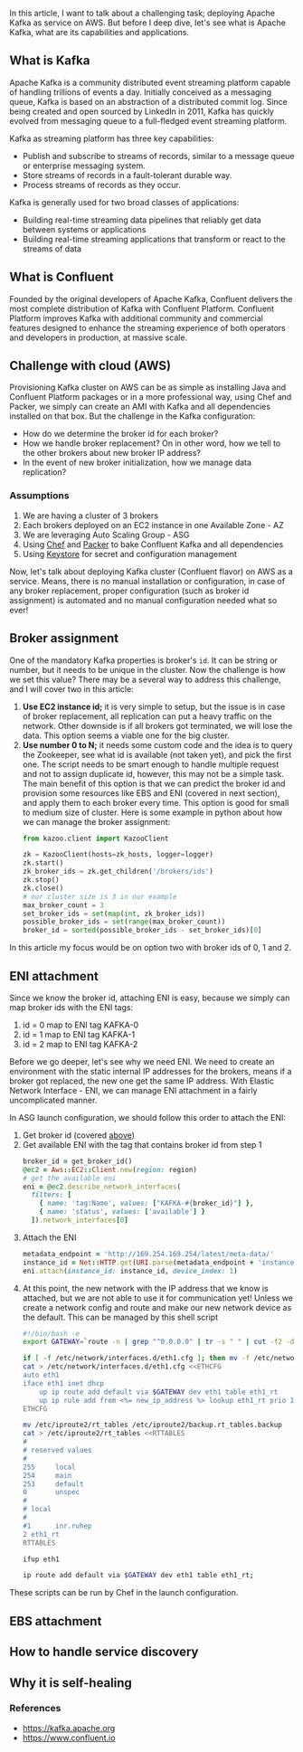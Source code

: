 In this article, I want to talk about a challenging task; deploying Apache Kafka as service on AWS. But before I deep dive, let's see what is Apache Kafka, what are its capabilities and applications.

## What is Kafka
Apache Kafka is a community distributed event streaming platform capable of handling trillions of events a day. Initially conceived as a messaging queue, Kafka is based on an abstraction of a distributed commit log. Since being created and open sourced by LinkedIn in 2011, Kafka has quickly evolved from messaging queue to a full-fledged event streaming platform.

Kafka as streaming platform has three key capabilities:
- Publish and subscribe to streams of records, similar to a message queue or enterprise messaging system.
- Store streams of records in a fault-tolerant durable way.
- Process streams of records as they occur.

Kafka is generally used for two broad classes of applications:
- Building real-time streaming data pipelines that reliably get data between systems or applications
- Building real-time streaming applications that transform or react to the streams of data

## What is Confluent
Founded by the original developers of Apache Kafka, Confluent delivers the most complete distribution of Kafka with Confluent Platform. Confluent Platform improves Kafka with additional community and commercial features designed to enhance the streaming experience of both operators and developers in production, at massive scale.

## Challenge with cloud (AWS)
Provisioning Kafka cluster on AWS can be as simple as installing Java and Confluent Platform packages or in a more professional way, using Chef and Packer, we simply can create an AMI with Kafka and all dependencies installed on that box. But the challenge in the Kafka configuration:
- How do we determine the broker id for each broker?
- How we handle broker replacement? On in other word, how we tell to the other brokers about new broker IP address?
- In the event of new broker initialization, how we manage data replication?

### Assumptions
1. We are having a cluster of 3 brokers
2. Each brokers deployed on an EC2 instance in one Available Zone - AZ
3. We are leveraging Auto Scaling Group - ASG
4. Using [Chef](https://www.chef.io/) and [Packer](https://www.packer.io/) to bake Confluent Kafka and all dependencies
5. Using [Keystore](https://github.com/stelligent/keystore) for secret and configuration management

Now, let's talk about deploying Kafka cluster (Confluent flavor) on AWS as a service. Means, there is no manual installation or configuration, in case of any broker replacement, proper configuration (such as broker id assignment) is automated and no manual configuration needed what so ever!

## Broker assignment
One of the mandatory Kafka properties is broker's `id`. It can be string or number, but it needs to be unique in the cluster. Now the challenge is how we set this value? 
There may be a several way to address this challenge, and I will cover two in this article:
1. **Use EC2 instance id;** it is very simple to setup, but the issue is in case of broker replacement, all replication can put a heavy traffic on the network. Other downside is if all brokers got terminated, we will lose the data. This option seems a viable one for the big cluster.
2. **Use number 0 to N;** it needs some custom code and the idea is to query the Zookeeper, see what id is available (not taken yet), and pick the first one. The script needs to be smart enough to handle multiple request and not to assign duplicate id, however, this may not be a simple task. The main benefit of this option is that we can predict the broker id and provision some resources like EBS and ENI (covered in next section), and apply them to each broker every time. This option is good for small to medium size of cluster. Here is some example in python about how we can manage the broker assignment:
    ```python
    from kazoo.client import KazooClient

    zk = KazooClient(hosts=zk_hosts, logger=logger)
    zk.start()
    zk_broker_ids = zk.get_children('/brokers/ids')
    zk.stop()
    zk.close()
    # our cluster size is 3 in our example
    max_broker_count = 3
    set_broker_ids = set(map(int, zk_broker_ids))
    possible_broker_ids = set(range(max_broker_count))
    broker_id = sorted(possible_broker_ids - set_broker_ids)[0]
    ```

In this article my focus would be on option two with broker ids of 0, 1 and 2.

## ENI attachment

Since we know the broker id, attaching ENI is easy, because we simply can map broker ids with the ENI tags:
1. id = 0 map to ENI tag KAFKA-0
2. id = 1 map to ENI tag KAFKA-1
3. id = 2 map to ENI tag KAFKA-2

Before we go deeper, let's see why we need ENI. We need to create an environment with the static internal IP addresses for the brokers, means if a broker got replaced, the new one get the same IP address. With Elastic Network Interface - ENI, we can manage ENI attachment in a fairly uncomplicated manner.

In ASG launch configuration, we should follow this order to attach the ENI:
1. Get broker id (covered [above](#broker-assignment))
2. Get available ENI with the tag that contains broker id from step 1
    ```ruby
    broker_id = get_broker_id()
    @ec2 = Aws::EC2::Client.new(region: region)
    # get the available eni
    eni = @ec2.describe_network_interfaces(
      filters: [
        { name: 'tag:Name', values: ["KAFKA-#{broker_id}"] },
        { name: 'status', values: ['available'] }
      ]).network_interfaces[0]
    ```
3. Attach the ENI
    ```ruby
    metadata_endpoint = 'http://169.254.169.254/latest/meta-data/'
    instance_id = Net::HTTP.get(URI.parse(metadata_endpoint + 'instance-id'))
    eni.attach(instance_id: instance_id, device_index: 1)
    ```
4. At this point, the new network with the IP address that we know is attached, but we are not able to use it for communication yet! Unless we create a network config and route and make our new network device as the default. This can be managed by this shell script
    ```sh
    #!/bin/bash -e
    export GATEWAY=`route -n | grep "^0.0.0.0" | tr -s " " | cut -f2 -d" "`

    if [ -f /etc/network/interfaces.d/eth1.cfg ]; then mv -f /etc/network/interfaces.d/eth1.cfg /etc/network/interfaces.d/backup.eth1.cfg.backup; fi
    cat > /etc/network/interfaces.d/eth1.cfg <<ETHCFG
    auto eth1
    iface eth1 inet dhcp
        up ip route add default via $GATEWAY dev eth1 table eth1_rt
        up ip rule add from <%= new_ip_address %> lookup eth1_rt prio 1000
    ETHCFG

    mv /etc/iproute2/rt_tables /etc/iproute2/backup.rt_tables.backup
    cat > /etc/iproute2/rt_tables <<RTTABLES
    #
    # reserved values
    #
    255     local
    254     main
    253     default
    0       unspec
    #
    # local
    #
    #1      inr.ruhep
    2 eth1_rt
    RTTABLES

    ifup eth1

    ip route add default via $GATEWAY dev eth1 table eth1_rt;
    ```
These scripts can be run by Chef in the launch configuration.

## EBS attachment
## How to handle service discovery
## Why it is self-healing

### References
- https://kafka.apache.org
- https://www.confluent.io
